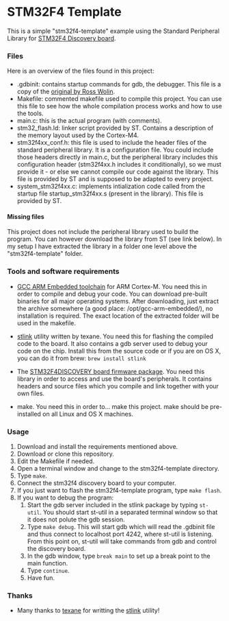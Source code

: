 # STM32F4 Template


This is a simple "stm32f4-template" example using the Standard Peripheral Library for [STM32F4 Discovery board](http://www.st.com/web/catalog/tools/FM116/SC959/SS1532/PF252419).

### Files

Here is an overview of the files found in this project:

* .gdbinit: contains startup commands for gdb, the debugger. This file is a copy of the [original by Ross Wolin](https://github.com/rowol/stm32_discovery_arm_gcc/blob/master/blinky/.gdbinit).
* Makefile: commented makefile used to compile this project. You can use this file to see how the whole compilation process works and how to use the tools.
* main.c: this is the actual program (with comments).
* stm32\_flash.ld: linker script provided by ST. Contains a description of the memory layout used by the Cortex-M4.
* stm32f4xx\_conf.h: this file is used to include the header files of the standard peripheral library. It is a configuration file. You could include those headers directly in main.c, but the peripheral library includes this configuration header (stm32f4xx.h includes it conditionally), so we must provide it - or else we cannot compile our code against the library. This file is provided by ST and is supposed to be adapted to every project.
* system\_stm32f4xx.c: implements intialization code called from the startup file startup\_stm32f4xx.s (present in the library). This file is provided by ST.

#### Missing files

This project does not include the peripheral library used to build the program. You can however download the library from ST (see link below). In my setup I have extracted the library in a folder one level above the "stm32f4-template" folder.

### Tools and software requirements

* [GCC ARM Embedded toolchain](https://launchpad.net/gcc-arm-embedded) for ARM Cortex-M. You need this in order to compile and debug your code. You can download pre-built binaries for all major operating systems. After downloading, just extract the archive somewhere (a good place: /opt/gcc-arm-embedded/), no installation is required. The exact location of the extracted folder will be used in the makefile.

* [stlink](https://github.com/texane/stlink) utility written by texane. You need this for flashing the compiled code to the board. It also contains a gdb server used to debug your code on the chip. Install this from the source code or if you are on OS X, you can do it from brew: ```brew install stlink```

* The [STM32F4DISCOVERY board firmware package](http://www.st.com/web/en/catalog/tools/PF257904). You need this library in order to access and use the board's peripherals. It contains headers and source files which you compile and link together with your own files.

* make. You need this in order to... make this project. make should be pre-installed on all Linux and OS X machines.

### Usage

1. Download and install the requirements mentioned above.
2. Download or clone this repository.
3. Edit the Makefile if needed.
4. Open a terminal window and change to the stm32f4-template directory.
5. Type `make`.
6. Connect the stm32f4 discovery board to your computer.
7. If you just want to flash the stm32f4-template program, type `make flash`.
8. If you want to debug the program:
   1. Start the gdb server included in the stlink package by typing `st-util`. You should start st-util in a separated terminal window so that it does not polute the gdb session.
   2. Type `make debug`. This will start gdb which will read the .gdbinit file and thus connect to localhost port 4242, where st-util is listening. From this point on, st-util will take commands from gdb and control the discovery board.
   3. In the gdb window, type `break main` to set up a break point to the main
   function.
   4. Type `continue`.
   5. Have fun.

### Thanks

* Many thanks to [texane](https://github.com/texane) for writting the
  [stlink](https://github.com/texane/stlink) utility!
